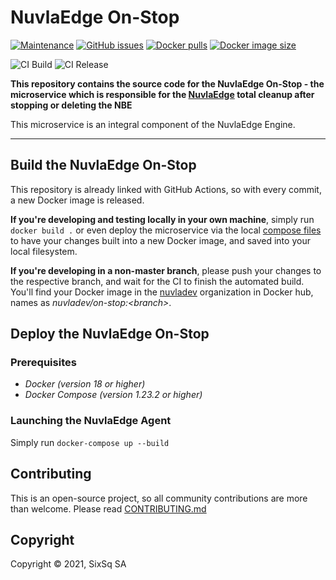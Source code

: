 # NuvlaEdge On-Stop

[![Maintenance](https://img.shields.io/badge/Maintained%3F-yes-green.svg?style=for-the-badge)](https://github.com/nuvlaedge/on-stop/graphs/commit-activity)
[![GitHub issues](https://img.shields.io/github/issues/nuvlaedge/on-stop?style=for-the-badge&logo=github&logoColor=white)](https://GitHub.com/nuvlaedge/on-stop/issues/)
[![Docker pulls](https://img.shields.io/docker/pulls/nuvlaedge/on-stop?style=for-the-badge&logo=Docker&logoColor=white)](https://cloud.docker.com/u/nuvlaedge/repository/docker/nuvlaedge/on-stop)
[![Docker image size](https://img.shields.io/docker/image-size/nuvladev/on-stop/main?logo=docker&logoColor=white&style=for-the-badge)](https://cloud.docker.com/u/nuvlaedge/repository/docker/nuvlaedge/on-stop)


![CI Build](https://github.com/nuvlaedge/on-stop/actions/workflows/main.yml/badge.svg)
![CI Release](https://github.com/nuvlaedge/on-stop/actions/workflows/release.yml/badge.svg)


**This repository contains the source code for the NuvlaEdge On-Stop - the microservice which is responsible for the [NuvlaEdge](https://sixsq.com/nuvlaedge) total cleanup after stopping or deleting the NBE**

This microservice is an integral component of the NuvlaEdge Engine.


---

## Build the NuvlaEdge On-Stop

This repository is already linked with GitHub Actions, so with every commit, a new Docker image is released.

**If you're developing and testing locally in your own machine**, simply run `docker build .` or even deploy the microservice via the local [compose files](docker-compose.yml) to have your changes built into a new Docker image, and saved into your local filesystem.

**If you're developing in a non-master branch**, please push your changes to the respective branch, and wait for the CI to finish the automated build. You'll find your Docker image in the [nuvladev](https://hub.docker.com/u/nuvladev) organization in Docker hub, names as _nuvladev/on-stop:\<branch\>_.

## Deploy the NuvlaEdge On-Stop

### Prerequisites

 - *Docker (version 18 or higher)*
 - *Docker Compose (version 1.23.2 or higher)*

### Launching the NuvlaEdge Agent

Simply run `docker-compose up --build`

## Contributing

This is an open-source project, so all community contributions are more than welcome. Please read [CONTRIBUTING.md](CONTRIBUTING.md)

## Copyright

Copyright &copy; 2021, SixSq SA
